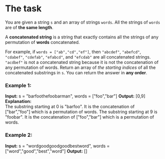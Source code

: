 # The task

You are given a string `s` and an array of strings `words`. All the strings of `words` are of **the same length**.

A **concatenated string** is a string that exactly contains all the strings of any permutation of **words** concatenated.

For example, if `words = ["ab","cd","ef"]`, then `"abcdef"`, `"abefcd"`, `"cdabef"`, `"cdefab"`, `"efabcd"`, and `"efcdab"` are all concatenated strings. `"acdbef"` is not a concatenated string because it is not the concatenation of any permutation of words.
Return an array of _the starting indices_ of all the concatenated substrings in `s`. You can return the answer in **any order**.

### Example 1:

**Input:** s = "barfoothefoobarman", words = ["foo","bar"]
**Output:** [0,9]  
**Explanation:**  
The substring starting at 0 is "barfoo". It is the concatenation of ["bar","foo"] which is a permutation of words.
The substring starting at 9 is "foobar". It is the concatenation of ["foo","bar"] which is a permutation of words.

### Example 2:

**Input:** s = "wordgoodgoodgoodbestword", words = ["word","good","best","word"]
**Output:** []
